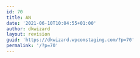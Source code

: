 ```yaml
---
id: 70
title: AN
date: '2021-06-10T10:04:55+01:00'
author: dkwizard
layout: revision
guid: 'https://dkwizard.wpcomstaging.com/?p=70'
permalink: '/?p=70'
---
```


